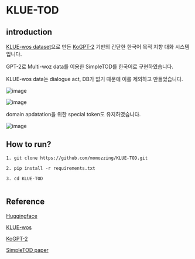 # KLUE-TOD

## introduction 

[KLUE-wos dataset](https://huggingface.co/datasets/klue/viewer/wos/train)으로 만든 [KoGPT-2](https://huggingface.co/skt/kogpt2-base-v2) 기반의 간단한 한국어 목적 지향 대화 시스템입니다. 

GPT-2로 Multi-woz data를 이용한 SimpleTOD를 한국어로 구현하였습니다. 

KLUE-wos data는 dialogue act, DB가 없기 때문에 이를 제외하고 만들었습니다. 

![image](https://user-images.githubusercontent.com/60643542/206118327-890f119e-e31a-40b2-8c23-683b044d2f09.png)

![image](https://user-images.githubusercontent.com/60643542/206118836-9c50ef09-8101-4f67-be73-0704307fa3c4.png)

domain apdatation을 위한 special token도 유지하였습니다. 

![image](https://user-images.githubusercontent.com/60643542/206119028-ac3667e6-d721-4e14-a24e-5726fde2f1e2.png)


## How to run? 
```
1. git clone https://github.com/momozzing/KLUE-TOD.git

2. pip install -r requirements.txt

3. cd KLUE-TOD


```



## Reference

[Huggingface](https://huggingface.co/)

[KLUE-wos](https://huggingface.co/datasets/klue/viewer/wos/train)

[KoGPT-2](https://huggingface.co/skt/kogpt2-base-v2)

[SimpleTOD paper](https://arxiv.org/pdf/2005.00796.pdf)
